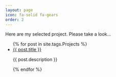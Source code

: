 ```yaml
---
layout: page
icon: fa-solid fa-gears
order: 2
---
```


Here are my selected project. Please take a look...

<!-- <ul>
  <li>
    <a href="{{ site.baseurl }}/2025/02/10/BSc.html">Portable Medical Imaging Device</a>
    <p>A functional conceptual model for a medical imaging device intended for decreasing errors in delicate surgical operations and without the need to move the patient.</p>
  </li>
</ul> -->

<ul>
  {% for post in site.tags.Projects %}
    <li>
      <a href="{{ post.url }}">{{ post.title }}</a>
      <p>{{ post.description }}</p>
    </li>
  {% endfor %}
</ul>